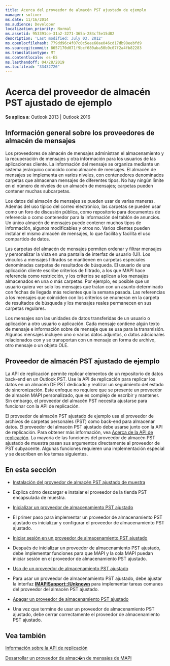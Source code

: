 ```yaml
---
title: Acerca del proveedor de almacén PST ajustado de ejemplo
manager: soliver
ms.date: 11/16/2014
ms.audience: Developer
localization_priority: Normal
ms.assetid: 953391ce-31a2-3271-365a-284cf5e15d82
description: 'Last modified: July 03, 2012'
ms.openlocfilehash: 779dd96c4f07c0c5eee60ae046cd17db98eebfd9
ms.sourcegitcommit: 8657170d071f9bcf680aba50b9c07f2a4fb82283
ms.translationtype: MT
ms.contentlocale: es-ES
ms.lasthandoff: 04/28/2019
ms.locfileid: "33432726"
---
```

# <a name="about-the-sample-wrapped-pst-store-provider"></a>Acerca del proveedor de almacén PST ajustado de ejemplo

 
  
**Se aplica a**: Outlook 2013 | Outlook 2016 
  
## <a name="overview-of-message-store-providers"></a>Información general sobre los proveedores de almacén de mensajes

Los proveedores de almacén de mensajes administran el almacenamiento y la recuperación de mensajes y otra información para los usuarios de las aplicaciones cliente. La información del mensaje se organiza mediante un sistema jerárquico conocido como almacén de mensajes. El almacén de mensajes se implementa en varios niveles, con contenedores denominados carpetas que almacenan mensajes de diferentes tipos. No hay ningún límite en el número de niveles de un almacén de mensajes; carpetas pueden contener muchas subcarpetas.
  
Los datos del almacén de mensajes se pueden usar de varias maneras. Además del uso típico del correo electrónico, las carpetas se pueden usar como un foro de discusión pública, como repositorio para documentos de referencia o como contenedor para la información del tablón de anuncios. Un único almacén de mensajes puede contener muchos tipos de información, algunos modificables y otros no. Varios clientes pueden instalar el mismo almacén de mensajes, lo que facilita y facilita el uso compartido de datos.
  
Las carpetas del almacén de mensajes permiten ordenar y filtrar mensajes y personalizar la vista en una pantalla de interfaz de usuario (UI). Los vínculos a mensajes filtrados se mantienen en carpetas especiales denominadas carpetas de resultados de búsqueda. El usuario de una aplicación cliente escribe criterios de filtrado, a los que MAPI hace referencia como restricción, y los criterios se aplican a los mensajes almacenados en una o más carpetas. Por ejemplo, es posible que un usuario quiera ver solo los mensajes que tratan con un asunto determinado con fechas de llegada más recientes que la semana pasada. Las referencias a los mensajes que coinciden con los criterios se enumeran en la carpeta de resultados de búsqueda y los mensajes reales permanecen en sus carpetas regulares.
  
Los mensajes son las unidades de datos transferidas de un usuario o aplicación a otro usuario o aplicación. Cada mensaje contiene algún texto de mensaje e información sobre de mensaje que se usa para la transmisión. Algunos mensajes incluyen uno o varios datos adjuntos, o datos adicionales relacionados con y se transportan con un mensaje en forma de archivo, otro mensaje o un objeto OLE.
  
## <a name="the-sample-wrapped-pst-store-provider"></a>Proveedor de almacén PST ajustado de ejemplo

La API de replicación permite replicar elementos de un repositorio de datos back-end en un Outlook PST. Use la API de replicación para replicar los datos en un almacén DE PST dedicado y realizar un seguimiento del estado de sincronización. Este enfoque no requiere que se presente un proveedor de almacén MAPI personalizado, que es complejo de escribir y mantener. Sin embargo, el proveedor del almacén PST necesita ajustarse para funcionar con la API de replicación.
  
El proveedor de almacén PST ajustado de ejemplo usa el proveedor de archivos de carpetas personales (PST) como back-end para almacenar datos. El proveedor del almacén PST ajustado debe usarse junto con la API de replicación. Para obtener más información, vea [Acerca de la API de replicación](about-the-replication-api.md). La mayoría de las funciones del proveedor de almacén PST ajustado de muestra pasan sus argumentos directamente al proveedor de PST subyacente. Algunas funciones requieren una implementación especial y se describen en los temas siguientes.
  
## <a name="in-this-section"></a>En esta sección

- [Instalación del proveedor de almacén PST ajustado de muestra](installing-the-sample-wrapped-pst-store-provider.md)
    
- Explica cómo descargar e instalar el proveedor de la tienda PST encapsulada de muestra.
    
- [Inicializar un proveedor de almacenamiento PST ajustado](initializing-a-wrapped-pst-store-provider.md)
    
- El primer paso para implementar un proveedor de almacenamiento PST ajustado es inicializar y configurar el proveedor de almacenamiento PST ajustado.
    
- [Iniciar sesión en un proveedor de almacenamiento PST ajustado](logging-on-to-a-wrapped-pst-store-provider.md)
    
- Después de inicializar un proveedor de almacenamiento PST ajustado, debe implementar funciones para que MAPI y la cola MAPI puedan iniciar sesión en el proveedor de almacenamiento PST ajustado.
    
- [Uso de un proveedor de almacenamiento PST ajustado](using-a-wrapped-pst-store-provider.md)
    
- Para usar un proveedor de almacenamiento PST ajustado, debe ajustar la interfaz **[IMAPISupport::IUnknown](imapisupportiunknown.md)** para implementar tareas comunes del proveedor del almacén PST ajustado. 
    
- [Apagar un proveedor de almacenamiento PST ajustado](shutting-down-a-wrapped-pst-store-provider.md)
    
- Una vez que termine de usar un proveedor de almacenamiento PST ajustado, debe cerrar correctamente el proveedor de almacenamiento PST ajustado.
    
## <a name="see-also"></a>Vea también



[Información sobre la API de replicación](about-the-replication-api.md)
  
[Desarrollar un proveedor de almac�n de mensajes de MAPI](developing-a-mapi-message-store-provider.md)

